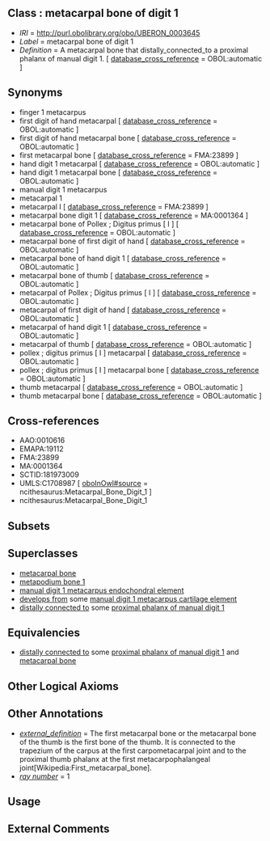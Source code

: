 
## Class : metacarpal bone of digit 1

 * *IRI* = http://purl.obolibrary.org/obo/UBERON_0003645
 * *Label* = metacarpal bone of digit 1
 * *Definition* = A metacarpal bone that distally_connected_to a proximal phalanx of manual digit 1. [ [database_cross_reference](../../ef/oboInOwl#hasDbXref.md) = OBOL:automatic ]

## Synonyms

 * finger 1 metacarpus
 * first digit of hand metacarpal [ [database_cross_reference](../../ef/oboInOwl#hasDbXref.md) = OBOL:automatic ]
 * first digit of hand metacarpal bone [ [database_cross_reference](../../ef/oboInOwl#hasDbXref.md) = OBOL:automatic ]
 * first metacarpal bone [ [database_cross_reference](../../ef/oboInOwl#hasDbXref.md) = FMA:23899 ]
 * hand digit 1 metacarpal [ [database_cross_reference](../../ef/oboInOwl#hasDbXref.md) = OBOL:automatic ]
 * hand digit 1 metacarpal bone [ [database_cross_reference](../../ef/oboInOwl#hasDbXref.md) = OBOL:automatic ]
 * manual digit 1 metacarpus
 * metacarpal 1
 * metacarpal I [ [database_cross_reference](../../ef/oboInOwl#hasDbXref.md) = FMA:23899 ]
 * metacarpal bone digit 1 [ [database_cross_reference](../../ef/oboInOwl#hasDbXref.md) = MA:0001364 ]
 * metacarpal bone of Pollex ; Digitus primus [ I ] [ [database_cross_reference](../../ef/oboInOwl#hasDbXref.md) = OBOL:automatic ]
 * metacarpal bone of first digit of hand [ [database_cross_reference](../../ef/oboInOwl#hasDbXref.md) = OBOL:automatic ]
 * metacarpal bone of hand digit 1 [ [database_cross_reference](../../ef/oboInOwl#hasDbXref.md) = OBOL:automatic ]
 * metacarpal bone of thumb [ [database_cross_reference](../../ef/oboInOwl#hasDbXref.md) = OBOL:automatic ]
 * metacarpal of Pollex ; Digitus primus [ I ] [ [database_cross_reference](../../ef/oboInOwl#hasDbXref.md) = OBOL:automatic ]
 * metacarpal of first digit of hand [ [database_cross_reference](../../ef/oboInOwl#hasDbXref.md) = OBOL:automatic ]
 * metacarpal of hand digit 1 [ [database_cross_reference](../../ef/oboInOwl#hasDbXref.md) = OBOL:automatic ]
 * metacarpal of thumb [ [database_cross_reference](../../ef/oboInOwl#hasDbXref.md) = OBOL:automatic ]
 * pollex ; digitus primus [ I ] metacarpal [ [database_cross_reference](../../ef/oboInOwl#hasDbXref.md) = OBOL:automatic ]
 * pollex ; digitus primus [ I ] metacarpal bone [ [database_cross_reference](../../ef/oboInOwl#hasDbXref.md) = OBOL:automatic ]
 * thumb metacarpal [ [database_cross_reference](../../ef/oboInOwl#hasDbXref.md) = OBOL:automatic ]
 * thumb metacarpal bone [ [database_cross_reference](../../ef/oboInOwl#hasDbXref.md) = OBOL:automatic ]

## Cross-references

 * AAO:0010616
 * EMAPA:19112
 * FMA:23899
 * MA:0001364
 * SCTID:181973009
 * UMLS:C1708987 [ [oboInOwl#source](../../ce/oboInOwl#source.md) = ncithesaurus:Metacarpal_Bone_Digit_1 ]
 * ncithesaurus:Metacarpal_Bone_Digit_1

## Subsets


## Superclasses

 * [metacarpal bone](../../UBERON/74/UBERON_0002374.md)
 * [metapodium bone 1](../../UBERON/81/UBERON_0013581.md)
 * [manual digit 1 metacarpus endochondral element](../../UBERON/43/UBERON_0015043.md)
 * [develops from](../../RO/02/RO_0002202.md) some [manual digit 1 metacarpus cartilage element](../../UBERON/70/UBERON_0010570.md)
 * [distally connected to](../../core#distally/to/core#distally_connected_to.md) some [proximal phalanx of manual digit 1](../../UBERON/38/UBERON_0004338.md)

## Equivalencies

 * [distally connected to](../../core#distally/to/core#distally_connected_to.md) some [proximal phalanx of manual digit 1](../../UBERON/38/UBERON_0004338.md) and [metacarpal bone](../../UBERON/74/UBERON_0002374.md)

## Other Logical Axioms


## Other Annotations

 * *[external_definition](../../UBPROP/01/UBPROP_0000001.md)* = The first metacarpal bone or the metacarpal bone of the thumb is the first bone of the thumb. It is connected to the trapezium of the carpus at the first carpometacarpal joint and to the proximal thumb phalanx at the first metacarpophalangeal joint[Wikipedia:First_metacarpal_bone].
 * *[ray number](../../UBPROP/04/UBPROP_0000104.md)* = 1

## Usage


## External Comments

